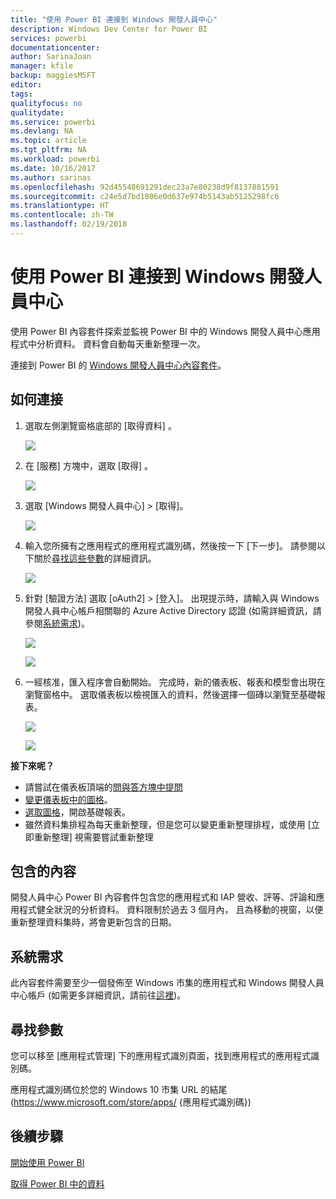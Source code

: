 ```yaml
---
title: "使用 Power BI 連接到 Windows 開發人員中心"
description: Windows Dev Center for Power BI
services: powerbi
documentationcenter: 
author: SarinaJoan
manager: kfile
backup: maggiesMSFT
editor: 
tags: 
qualityfocus: no
qualitydate: 
ms.service: powerbi
ms.devlang: NA
ms.topic: article
ms.tgt_pltfrm: NA
ms.workload: powerbi
ms.date: 10/16/2017
ms.author: sarinas
ms.openlocfilehash: 92d45548691291dec23a7e80238d9f8137881591
ms.sourcegitcommit: c24e5d7bd1806e0d637e974b5143ab5125298fc6
ms.translationtype: HT
ms.contentlocale: zh-TW
ms.lasthandoff: 02/19/2018
---
```

# <a name="connect-to-windows-dev-center-with-power-bi"></a>使用 Power BI 連接到 Windows 開發人員中心
使用 Power BI 內容套件探索並監視 Power BI 中的 Windows 開發人員中心應用程式中分析資料。 資料會自動每天重新整理一次。

連接到 Power BI 的 [Windows 開發人員中心內容套件](https://app.powerbi.com/getdata/services/devcenter)。

## <a name="how-to-connect"></a>如何連接
1. 選取左側瀏覽窗格底部的 [取得資料]  。
   
   ![](media/service-connect-to-windows-dev-center/getdata.png)
2. 在 [服務]  方塊中，選取 [取得] 。
   
   ![](media/service-connect-to-windows-dev-center/services.png)
3. 選取 [Windows 開發人員中心] \> [取得]。
   
   ![](media/service-connect-to-windows-dev-center/windowsdev.png)
4. 輸入您所擁有之應用程式的應用程式識別碼，然後按一下 [下一步]。 請參閱以下關於[尋找這些參數](#FindingParams)的詳細資訊。
   
   ![](media/service-connect-to-windows-dev-center/params.png)
5. 針對 [驗證方法] 選取 [oAuth2] \> [登入]。 出現提示時，請輸入與 Windows 開發人員中心帳戶相關聯的 Azure Active Directory 認證 (如需詳細資訊，請參閱[系統需求](#Requirements))。
   
    ![](media/service-connect-to-windows-dev-center/creds.png)
   
    ![](media/service-connect-to-windows-dev-center/creds2.png)
6. 一經核准，匯入程序會自動開始。 完成時，新的儀表板、報表和模型會出現在瀏覽窗格中。 選取儀表板以檢視匯入的資料，然後選擇一個磚以瀏覽至基礎報表。
   
    ![](media/service-connect-to-windows-dev-center/dashboard.png)
   
    ![](media/service-connect-to-windows-dev-center/report.png)

**接下來呢？**

* 請嘗試在儀表板頂端的[問與答方塊中提問](power-bi-q-and-a.md)
* [變更儀表板中的圖格](service-dashboard-edit-tile.md)。
* [選取圖格](service-dashboard-tiles.md)，開啟基礎報表。
* 雖然資料集排程為每天重新整理，但是您可以變更重新整理排程，或使用 [立即重新整理] 視需要嘗試重新整理

## <a name="whats-included"></a>包含的內容
開發人員中心 Power BI 內容套件包含您的應用程式和 IAP 營收、評等、評論和應用程式健全狀況的分析資料。 資料限制於過去 3 個月內， 且為移動的視窗，以便重新整理資料集時，將會更新包含的日期。

<a name="Requirements"></a>

## <a name="system-requirements"></a>系統需求
此內容套件需要至少一個發佈至 Windows 市集的應用程式和 Windows 開發人員中心帳戶 (如需更多詳細資訊，請前往[這裡](https://msdn.microsoft.com/windows/uwp/publish/manage-account-users))。

<a name="FindingParams"></a>

## <a name="finding-parameters"></a>尋找參數
您可以移至 [應用程式管理] 下的應用程式識別頁面，找到應用程式的應用程式識別碼。

應用程式識別碼位於您的 Windows 10 市集 URL 的結尾 (https://www.microsoft.com/store/apps/ {應用程式識別碼})

## <a name="next-steps"></a>後續步驟
[開始使用 Power BI](service-get-started.md)

[取得 Power BI 中的資料](service-get-data.md)

